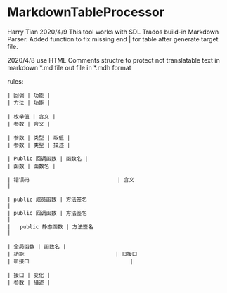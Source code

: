 # MarkdownTableProcessor


Harry Tian
2020/4/9
This tool works with SDL Trados build-in Markdown Parser.
Added function to fix missing end | for table after generate target file.

2020/4/8
use HTML Comments structre <!-- -->
to protect not translatable text in markdown *.md file
out file in *.mdh format


rules:
```
| 回调 | 功能 |
| 方法 | 功能 |

| 枚举值 | 含义 |
| 参数 | 含义 |

| 参数 | 类型 | 取值 |
| 参数 | 类型 | 描述 |

| Public 回调函数 | 函数名 |
| 函数 | 函数名 |

| 错误码                            | 含义                                                         |

| public 成员函数 | 方法签名                                                     |
| public 回调函数 | 方法签名                                                     |
|   public 静态函数 | 方法签名                                                     |

| 全局函数 | 函数名 |
| 功能                             | 旧接口                                      | 新接口                                |

| 接口 | 变化 |
| 参数 | 描述 |
```
